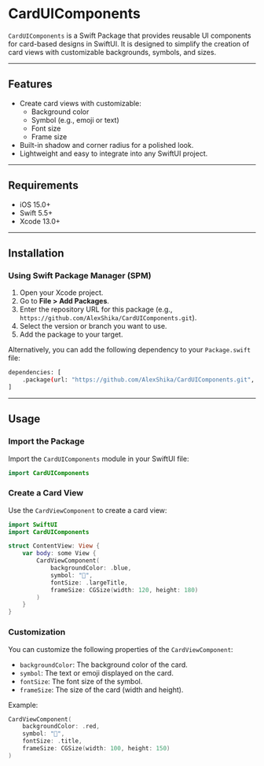 # CardUIComponents

`CardUIComponents` is a Swift Package that provides reusable UI components for card-based designs in SwiftUI. It is designed to simplify the creation of card views with customizable backgrounds, symbols, and sizes.

---

## Features

- Create card views with customizable:
  - Background color
  - Symbol (e.g., emoji or text)
  - Font size
  - Frame size
- Built-in shadow and corner radius for a polished look.
- Lightweight and easy to integrate into any SwiftUI project.

---

## Requirements

- iOS 15.0+
- Swift 5.5+
- Xcode 13.0+

---

## Installation

### Using Swift Package Manager (SPM)

1. Open your Xcode project.
2. Go to **File > Add Packages**.
3. Enter the repository URL for this package (e.g., `https://github.com/AlexShika/CardUIComponents.git`).
4. Select the version or branch you want to use.
5. Add the package to your target.

Alternatively, you can add the following dependency to your `Package.swift` file:

```bash
dependencies: [
    .package(url: "https://github.com/AlexShika/CardUIComponents.git", from: "1.0.0")
]
```

---

## Usage

### Import the Package

Import the `CardUIComponents` module in your SwiftUI file:

```swift
import CardUIComponents
```

### Create a Card View

Use the `CardViewComponent` to create a card view:

```swift
import SwiftUI
import CardUIComponents

struct ContentView: View {
    var body: some View {
        CardViewComponent(
            backgroundColor: .blue,
            symbol: "🎴",
            fontSize: .largeTitle,
            frameSize: CGSize(width: 120, height: 180)
        )
    }
}
```

### Customization

You can customize the following properties of the `CardViewComponent`:

- `backgroundColor`: The background color of the card.
- `symbol`: The text or emoji displayed on the card.
- `fontSize`: The font size of the symbol.
- `frameSize`: The size of the card (width and height).

Example:

```swift
CardViewComponent(
    backgroundColor: .red,
    symbol: "🎃",
    fontSize: .title,
    frameSize: CGSize(width: 100, height: 150)
)
```
